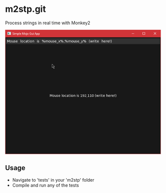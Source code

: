 # m2stp.git
Process strings in real time with Monkey2

![](https://github.com/Hezkore/m2stp/blob/master/tests/demo.png)

## Usage
* Navigate to 'tests' in your 'm2stp' folder
* Compile and run any of the tests